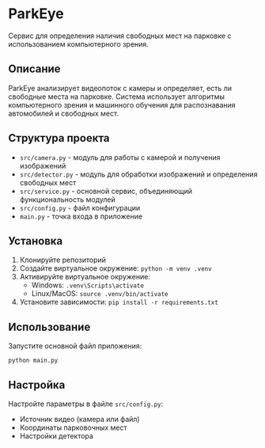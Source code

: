 # ParkEye

Сервис для определения наличия свободных мест на парковке с использованием компьютерного зрения.

## Описание

ParkEye анализирует видеопоток с камеры и определяет, есть ли свободные места на парковке. Система использует алгоритмы компьютерного зрения и машинного обучения для распознавания автомобилей и свободных мест.

## Структура проекта

- `src/camera.py` - модуль для работы с камерой и получения изображений
- `src/detector.py` - модуль для обработки изображений и определения свободных мест
- `src/service.py` - основной сервис, объединяющий функциональность модулей
- `src/config.py` - файл конфигурации
- `main.py` - точка входа в приложение

## Установка

1. Клонируйте репозиторий
2. Создайте виртуальное окружение: `python -m venv .venv`
3. Активируйте виртуальное окружение:
   - Windows: `.venv\Scripts\activate`
   - Linux/MacOS: `source .venv/bin/activate`
4. Установите зависимости: `pip install -r requirements.txt`

## Использование

Запустите основной файл приложения:

```
python main.py
```

## Настройка

Настройте параметры в файле `src/config.py`:
- Источник видео (камера или файл)
- Координаты парковочных мест
- Настройки детектора 